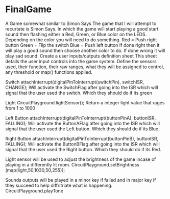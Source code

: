 # FinalGame
A Game somewhat similar to Simon Says
The game that I will attempt to recurtate is Simon Says. 
In which the game will start playing a good start sound then flashing either a Red, Green, or Blue color on the LEDS. 
Depending on the color you will need to do something. 
Red = Push right button
Green = Flip the switch
Blue = Push left button
If done right then it will play a good sound then choose another color to do.
If done wrong it will play sad sound.
Create a user inputs/outputs definition sheet
This sheet details the user input controls into the game system. Define the sensors used, their function, their raw ranges, what they will be assigned to control, any threshold or map() functions applied.

Switch
attachInterrupt(digitalPinToInterrupt(switchPin), switchISR, CHANGE);
Will activate the SwitchFlag after going into the ISR which will signal that the user used the switch. Which they should do if its green

Light
CircuitPlayground.lightSensor();
Return a integer light value that rages from 1 to 1000

Left Button
attachInterrupt(digitalPinToInterrupt(buttonPinA), buttonISR, FALLING);
Will activate the ButtonAFlag after going into the ISR which will signal that the user used the Left button. Which they should do if its Blue.

Right Button
attachInterrupt(digitalPinToInterrupt(buttonPinB), buttonISR, FALLING);
Will activate the ButtonBFlag after going into the ISR which will signal that the user used the Right button. Which they should do if its Red.

Light sensor will be used to adjust the brightness of the game incase of playing in a differently lit room.
CircuitPlayground.setBrightness
(map(light,50,1030,50,255));

Sounds outputs will be played in a minor key if failed and in major key if they succeed to help diffritriate what is happening.
CircuitPlayground.playTone









